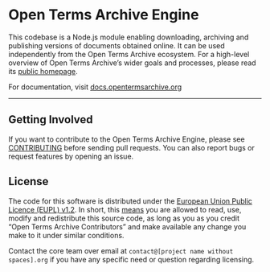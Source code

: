 # Open Terms Archive Engine

This codebase is a Node.js module enabling downloading, archiving and publishing versions of documents obtained online. It can be used independently from the Open Terms Archive ecosystem. For a high-level overview of Open Terms Archive’s wider goals and processes, please read its [public homepage](https://opentermsarchive.org).

For documentation, visit [docs.opentermsarchive.org](https://docs.opentermsarchive.org/)

- - -

## Getting Involved

If you want to contribute to the Open Terms Archive Engine, please see [CONTRIBUTING](CONTRIBUTING.md) before sending pull requests.
You can also report bugs or request features by opening an issue.

## License

The code for this software is distributed under the [European Union Public Licence (EUPL) v1.2](https://joinup.ec.europa.eu/collection/eupl/eupl-text-eupl-12). In short, this [means](https://choosealicense.com/licenses/eupl-1.2/) you are allowed to read, use, modify and redistribute this source code, as long as you as you credit “Open Terms Archive Contributors” and make available any change you make to it under similar conditions.

Contact the core team over email at `contact@[project name without spaces].org` if you have any specific need or question regarding licensing.
